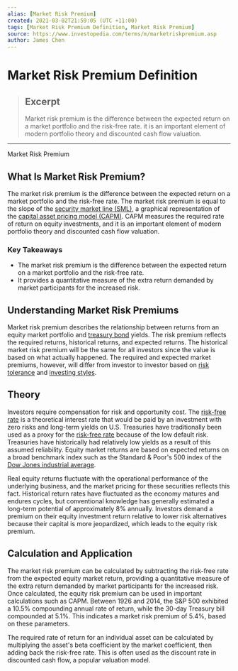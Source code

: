 ```yaml
---
alias: [Market Risk Premium]
created: 2021-03-02T21:59:05 (UTC +11:00)
tags: [Market Risk Premium Definition, Market Risk Premium]
source: https://www.investopedia.com/terms/m/marketriskpremium.asp
author: James Chen
---
```


# Market Risk Premium Definition

> ## Excerpt
> Market risk premium is the difference between the expected return on a market portfolio and the risk-free rate. it is an important element of modern portfolio theory and discounted cash flow valuation.

---

Market Risk Premium
## What Is Market Risk Premium?

The market risk premium is the difference between the expected return on a market portfolio and the risk-free rate. The market risk premium is equal to the slope of the [security market line (SML)](https://www.investopedia.com/terms/s/sml.asp), a graphical representation of the [capital asset pricing model (CAPM)](https://www.investopedia.com/terms/c/capm.asp). CAPM measures the required rate of return on equity investments, and it is an important element of modern portfolio theory and discounted cash flow valuation.

### Key Takeaways

-   The market risk premium is the difference between the expected return on a market portfolio and the risk-free rate.
-   It provides a quantitative measure of the extra return demanded by market participants for the increased risk.

## Understanding Market Risk Premiums

Market risk premium describes the relationship between returns from an equity market portfolio and [treasury bond](https://www.investopedia.com/terms/t/treasurybond.asp) yields. The risk premium reflects the required returns, historical returns, and expected returns. The historical market risk premium will be the same for all investors since the value is based on what actually happened. The required and expected market premiums, however, will differ from investor to investor based on [risk tolerance](https://www.investopedia.com/terms/r/risktolerance.asp) and [investing styles](https://www.investopedia.com/terms/i/investmentstyle.asp).

## Theory

Investors require compensation for risk and opportunity cost. The [risk-free rate](https://www.investopedia.com/terms/r/risk-freerate.asp) is a theoretical interest rate that would be paid by an investment with zero risks and long-term yields on U.S. Treasuries have traditionally been used as a proxy for the [risk-free rate](https://www.investopedia.com/ask/answers/040915/how-riskfree-rate-determined-when-calculating-market-risk-premium.asp) because of the low default risk. Treasuries have historically had relatively low yields as a result of this assumed reliability. Equity market returns are based on expected returns on a broad benchmark index such as the Standard & Poor's 500 index of the [Dow Jones industrial average](https://www.investopedia.com/terms/d/djia.asp).

Real equity returns fluctuate with the operational performance of the underlying business, and the market pricing for these securities reflects this fact. Historical return rates have fluctuated as the economy matures and endures cycles, but conventional knowledge has generally estimated a long-term potential of approximately 8% annually. Investors demand a premium on their equity investment return relative to lower risk alternatives because their capital is more jeopardized, which leads to the equity risk premium.

## Calculation and Application

The market risk premium can be calculated by subtracting the risk-free rate from the expected equity market return, providing a quantitative measure of the extra return demanded by market participants for the increased risk. Once calculated, the equity risk premium can be used in important calculations such as CAPM. Between 1926 and 2014, the S&P 500 exhibited a 10.5% compounding annual rate of return, while the 30-day Treasury bill compounded at 5.1%. This indicates a market risk premium of 5.4%, based on these parameters.

The required rate of return for an individual asset can be calculated by multiplying the asset's beta coefficient by the market coefficient, then adding back the risk-free rate. This is often used as the discount rate in discounted cash flow, a popular valuation model.
